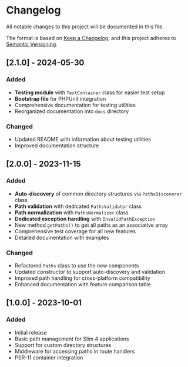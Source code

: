# Changelog

All notable changes to this project will be documented in this file.

The format is based on [Keep a Changelog](https://keepachangelog.com/en/1.0.0/),
and this project adheres to [Semantic Versioning](https://semver.org/spec/v2.0.0.html).

## [2.1.0] - 2024-05-30

### Added

- **Testing module** with `TestContainer` class for easier test setup
- **Bootstrap file** for PHPUnit integration
- Comprehensive documentation for testing utilities
- Reorganized documentation into `docs` directory

### Changed

- Updated README with information about testing utilities
- Improved documentation structure

## [2.0.0] - 2023-11-15

### Added

- **Auto-discovery** of common directory structures via `PathsDiscoverer` class
- **Path validation** with dedicated `PathsValidator` class
- **Path normalization** with `PathsNormalizer` class
- **Dedicated exception handling** with `InvalidPathException`
- New method `getPaths()` to get all paths as an associative array
- Comprehensive test coverage for all new features
- Detailed documentation with examples

### Changed

- Refactored `Paths` class to use the new components
- Updated constructor to support auto-discovery and validation
- Improved path handling for cross-platform compatibility
- Enhanced documentation with feature comparison table

## [1.0.0] - 2023-10-01

### Added

- Initial release
- Basic path management for Slim 4 applications
- Support for custom directory structures
- Middleware for accessing paths in route handlers
- PSR-11 container integration
